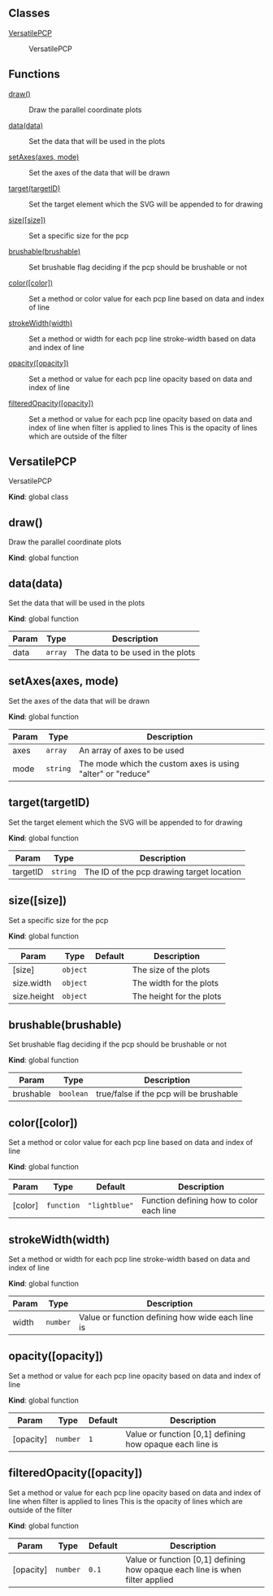 ## Classes

<dl>
<dt><a href="#VersatilePCP">VersatilePCP</a></dt>
<dd><p>VersatilePCP</p>
</dd>
</dl>

## Functions

<dl>
<dt><a href="#draw">draw()</a></dt>
<dd><p>Draw the parallel coordinate plots</p>
</dd>
<dt><a href="#data">data(data)</a></dt>
<dd><p>Set the data that will be used in the plots</p>
</dd>
<dt><a href="#setAxes">setAxes(axes, mode)</a></dt>
<dd><p>Set the axes of the data that will be drawn</p>
</dd>
<dt><a href="#target">target(targetID)</a></dt>
<dd><p>Set the target element which the SVG will be appended to for drawing</p>
</dd>
<dt><a href="#size">size([size])</a></dt>
<dd><p>Set a specific size for the pcp</p>
</dd>
<dt><a href="#brushable">brushable(brushable)</a></dt>
<dd><p>Set brushable flag deciding if the pcp should be brushable or not</p>
</dd>
<dt><a href="#color">color([color])</a></dt>
<dd><p>Set a method or color value for each pcp line based on data and
index of line</p>
</dd>
<dt><a href="#strokeWidth">strokeWidth(width)</a></dt>
<dd><p>Set a method or width for each pcp line stroke-width based on data and
index of line</p>
</dd>
<dt><a href="#opacity">opacity([opacity])</a></dt>
<dd><p>Set a method or value for each pcp line opacity based on data and
index of line</p>
</dd>
<dt><a href="#filteredOpacity">filteredOpacity([opacity])</a></dt>
<dd><p>Set a method or value for each pcp line opacity based on data and
index of line when filter is applied to lines
This is the opacity of lines which are outside of the filter</p>
</dd>
</dl>

<a name="VersatilePCP"></a>

## VersatilePCP
VersatilePCP

**Kind**: global class  
<a name="draw"></a>

## draw()
Draw the parallel coordinate plots

**Kind**: global function  
<a name="data"></a>

## data(data)
Set the data that will be used in the plots

**Kind**: global function  

| Param | Type | Description |
| --- | --- | --- |
| data | <code>array</code> | The data to be used in the plots |

<a name="setAxes"></a>

## setAxes(axes, mode)
Set the axes of the data that will be drawn

**Kind**: global function  

| Param | Type | Description |
| --- | --- | --- |
| axes | <code>array</code> | An array of axes to be used |
| mode | <code>string</code> | The mode which the custom axes is using "alter" or "reduce" |

<a name="target"></a>

## target(targetID)
Set the target element which the SVG will be appended to for drawing

**Kind**: global function  

| Param | Type | Description |
| --- | --- | --- |
| targetID | <code>string</code> | The ID of the pcp drawing target location |

<a name="size"></a>

## size([size])
Set a specific size for the pcp

**Kind**: global function  

| Param | Type | Default | Description |
| --- | --- | --- | --- |
| [size] | <code>object</code> | <code></code> | The size of the plots |
| size.width | <code>object</code> |  | The width for the plots |
| size.height | <code>object</code> |  | The height for the plots |

<a name="brushable"></a>

## brushable(brushable)
Set brushable flag deciding if the pcp should be brushable or not

**Kind**: global function  

| Param | Type | Description |
| --- | --- | --- |
| brushable | <code>boolean</code> | true/false if the pcp will be brushable |

<a name="color"></a>

## color([color])
Set a method or color value for each pcp line based on data andindex of line

**Kind**: global function  

| Param | Type | Default | Description |
| --- | --- | --- | --- |
| [color] | <code>function</code> | <code>&quot;lightblue&quot;</code> | Function defining how to color each line |

<a name="strokeWidth"></a>

## strokeWidth(width)
Set a method or width for each pcp line stroke-width based on data andindex of line

**Kind**: global function  

| Param | Type | Description |
| --- | --- | --- |
| width | <code>number</code> | Value or function defining how wide each line is |

<a name="opacity"></a>

## opacity([opacity])
Set a method or value for each pcp line opacity based on data andindex of line

**Kind**: global function  

| Param | Type | Default | Description |
| --- | --- | --- | --- |
| [opacity] | <code>number</code> | <code>1</code> | Value or function [0,1] defining how opaque each line is |

<a name="filteredOpacity"></a>

## filteredOpacity([opacity])
Set a method or value for each pcp line opacity based on data andindex of line when filter is applied to linesThis is the opacity of lines which are outside of the filter

**Kind**: global function  

| Param | Type | Default | Description |
| --- | --- | --- | --- |
| [opacity] | <code>number</code> | <code>0.1</code> | Value or function [0,1] defining how opaque each line is when filter applied |

